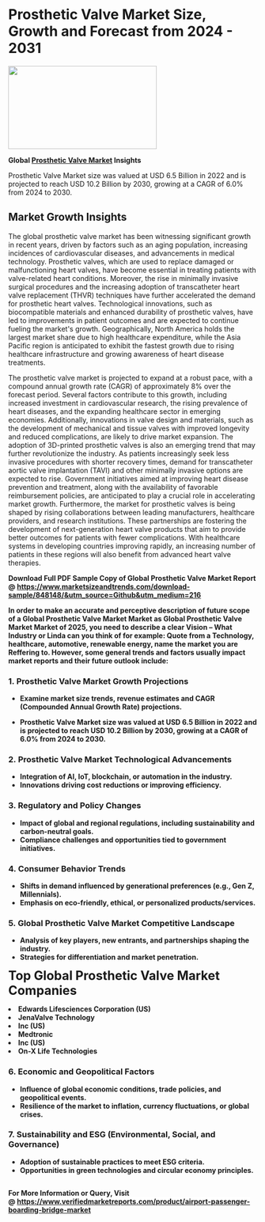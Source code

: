 <H1>Prosthetic Valve Market Size, Growth and Forecast from 2024 - 2031</H1><img class="aligncenter size-medium wp-image-584254" src="https://thirdeyenews.in/wp-content/uploads/2024/09/Global-Market-Research-300x168.jpeg" alt="" width="300" height="168" /><p><strong>Global&nbsp;<a href="https://www.marketsizeandtrends.com/download-sample/848148/&amp;utm_source=Github&utm_medium=216">Prosthetic Valve Market</a> Insights</strong></p><p>Prosthetic Valve Market size was valued at USD 6.5 Billion in 2022 and is projected to reach USD 10.2 Billion by 2030, growing at a CAGR of 6.0% from 2024 to 2030.</p><p><h2>Market Growth Insights</h2> <p>The global prosthetic valve market has been witnessing significant growth in recent years, driven by factors such as an aging population, increasing incidences of cardiovascular diseases, and advancements in medical technology. Prosthetic valves, which are used to replace damaged or malfunctioning heart valves, have become essential in treating patients with valve-related heart conditions. Moreover, the rise in minimally invasive surgical procedures and the increasing adoption of transcatheter heart valve replacement (THVR) techniques have further accelerated the demand for prosthetic heart valves. Technological innovations, such as biocompatible materials and enhanced durability of prosthetic valves, have led to improvements in patient outcomes and are expected to continue fueling the market's growth. Geographically, North America holds the largest market share due to high healthcare expenditure, while the Asia Pacific region is anticipated to exhibit the fastest growth due to rising healthcare infrastructure and growing awareness of heart disease treatments.</p> <p><strong></strong></p> <p>The prosthetic valve market is projected to expand at a robust pace, with a compound annual growth rate (CAGR) of approximately 8% over the forecast period. Several factors contribute to this growth, including increased investment in cardiovascular research, the rising prevalence of heart diseases, and the expanding healthcare sector in emerging economies. Additionally, innovations in valve design and materials, such as the development of mechanical and tissue valves with improved longevity and reduced complications, are likely to drive market expansion. The adoption of 3D-printed prosthetic valves is also an emerging trend that may further revolutionize the industry. As patients increasingly seek less invasive procedures with shorter recovery times, demand for transcatheter aortic valve implantation (TAVI) and other minimally invasive options are expected to rise. Government initiatives aimed at improving heart disease prevention and treatment, along with the availability of favorable reimbursement policies, are anticipated to play a crucial role in accelerating market growth. Furthermore, the market for prosthetic valves is being shaped by rising collaborations between leading manufacturers, healthcare providers, and research institutions. These partnerships are fostering the development of next-generation heart valve products that aim to provide better outcomes for patients with fewer complications. With healthcare systems in developing countries improving rapidly, an increasing number of patients in these regions will also benefit from advanced heart valve therapies. <p><strong></p><p><span class=""><strong>Download Full PDF Sample Copy of Global Prosthetic Valve Market Report</strong> @ <a href="https://www.marketsizeandtrends.com/download-sample/848148/&amp;utm_source=Github&utm_medium=216" target="_blank">https://www.marketsizeandtrends.com/download-sample/848148/&amp;utm_source=Github&utm_medium=216</a></span></p><p>In order to make an accurate and perceptive description of future scope of a Global&nbsp;Prosthetic Valve Market Market as Global&nbsp;Prosthetic Valve Market Market of 2025, you need to describe a clear Vision &ndash; What Industry or Linda can you think of for example: Quote from a Technology, healthcare, automotive, renewable energy, name the market you are Reffering to. However, some general trends and factors usually impact market reports and their future outlook include:</p><h3>1.&nbsp;<strong>Prosthetic Valve Market Growth Projections</strong></h3><ul><li>Examine market size trends, revenue estimates and CAGR (Compounded Annual Growth Rate) projections.</li><li><p>Prosthetic Valve Market size was valued at USD 6.5 Billion in 2022 and is projected to reach USD 10.2 Billion by 2030, growing at a CAGR of 6.0% from 2024 to 2030.</p></li></ul><h3>2.&nbsp;<strong>Prosthetic Valve Market Technological Advancements</strong></h3><ul><li>Integration of AI, IoT, blockchain, or automation in the industry.</li><li>Innovations driving cost reductions or improving efficiency.</li></ul><h3>3.&nbsp;<strong>Regulatory and Policy Changes</strong></h3><ul><li>Impact of global and regional regulations, including sustainability and carbon-neutral goals.</li><li>Compliance challenges and opportunities tied to government initiatives.</li></ul><h3>4.&nbsp;<strong>Consumer Behavior Trends</strong></h3><ul><li>Shifts in demand influenced by generational preferences (e.g., Gen Z, Millennials).</li><li>Emphasis on eco-friendly, ethical, or personalized products/services.</li></ul><h3>5.&nbsp;<strong>Global Prosthetic Valve Market Competitive Landscape</strong></h3><ul><li>Analysis of key players, new entrants, and partnerships shaping the industry.</li><li>Strategies for differentiation and market penetration.</li></ul><p data-pm-slice="1 1 []"><span style="color: inherit; font-family: inherit; font-size: 25px;">Top Global Prosthetic Valve Market Companies</span></p><div class="" data-test-id=""><p><li>Edwards Lifesciences Corporation (US)</li><li> JenaValve Technology</li><li> Inc (US)</li><li> Medtronic</li><li> Inc (US)</li><li> On-X Life Technologies</li></p></div><h3>6.&nbsp;<strong>Economic and Geopolitical Factors</strong></h3><ul><li>Influence of global economic conditions, trade policies, and geopolitical events.</li><li>Resilience of the market to inflation, currency fluctuations, or global crises.</li></ul><h3>7.&nbsp;<strong>Sustainability and ESG (Environmental, Social, and Governance)</strong></h3><ul><li>Adoption of sustainable practices to meet ESG criteria.</li><li>Opportunities in green technologies and circular economy principles.</li></ul><h2><strong style="font-size: 14px;">For More Information or Query, Visit @&nbsp;</strong><a style="background-color: #ffffff; font-size: 14px;" href="https://www.marketsizeandtrends.com/report/prosthetic-valve-market/" target="_blank">https://www.verifiedmarketreports.com/product/airport-passenger-boarding-bridge-market</a></h2>
